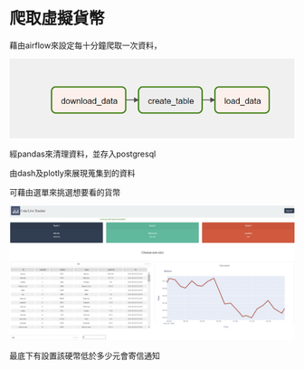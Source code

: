 # 爬取虛擬貨幣

藉由airflow來設定每十分鐘爬取一次資料，

![image](https://github.com/zaqxsw800402/coincap_dash/blob/main/picture/airflow.png?raw=true)

經pandas來清理資料，並存入postgresql

由dash及plotly來展現蒐集到的資料

可藉由選單來挑選想要看的貨幣

![image](https://github.com/zaqxsw800402/coincap_dash/blob/main/picture/dash.png?raw=true)

最底下有設置該硬幣低於多少元會寄信通知